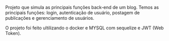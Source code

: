 Projeto que simula as principais funções back-end de um blog. Temos as principais funções: login, autenticação de usuário, postagem de publicações e gerenciamento de usuários. 

O projeto foi feito ultilizando o docker e MYSQL com sequelize e JWT (Web Token).
